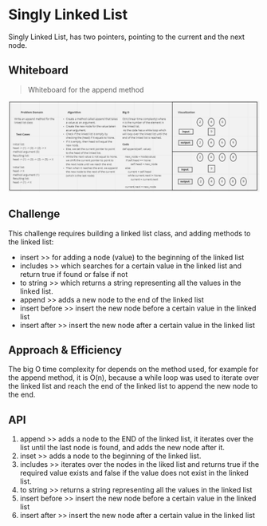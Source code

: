 # Singly Linked List
<!-- Short summary or background information -->
Singly Linked List, has two pointers, pointing to the current and the next node.

## Whiteboard
> Whiteboard for the append method

![linked-list-insertions](./assets/linked_list_insertions.PNG)

## Challenge
<!-- Description of the challenge -->
This challenge requires building a linked list class, and adding methods to the linked list:
- insert >> for adding a node (value) to the beginning of the linked list
- includes >> which searches for a certain value in the linked list and return true if found or false if not
- to string >> which returns a string representing all the values in the linked list. 
- append >> adds a new node to the end of the linked list
- insert before >> insert the new node before a certain value in the linked list
- insert after >> insert the new node after a certain value in the linked list

## Approach & Efficiency
<!-- What approach did you take? Why? What is the Big O space/time for this approach? -->
The big O time complexity for depends on the method used, for example for the append method, it is
O(n), because a while loop was used to iterate over the linked list and reach the end of the linked list
to append the new node to the end.

## API
<!-- Description of each method publicly available to your Linked List -->
1. append >> adds a node to the END of the linked list, it iterates over the list until the last node is found,
and adds the new node after it.
2. inset >> adds a node to the beginning of the linked list.
3. includes >> iterates over the nodes in the liked list and returns true if the
required value exists and false if the value does not exist in the linked list.
4. to string >> returns a string representing all the values in the linked list
5. insert before >> insert the new node before a certain value in the linked list 
6. insert after >> insert the new node after a certain value in the linked list